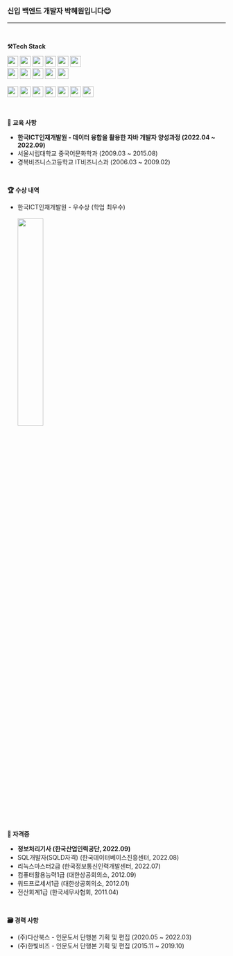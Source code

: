 <h3><p>
 신입 백엔드 개발자 박혜원입니다😊
</p></h3> <hr>
<br>

<p>
    <Strong>⚒️Tech Stack </Strong><br>
</p>

<p display="inline-block">
    <img src="https://img.shields.io/badge/JAVA-007396?style=for-the-badge&logo=java&logoColor=white" height="25px;"> 
    <img src="https://img.shields.io/badge/Spring-6DB33F?style=for-the-badge&logo=Spring&logoColor=white" height="25px;">
    <img src="https://img.shields.io/badge/SpringBoot-6DB33F?style=for-the-badge&logo=SpringBoot&logoColor=white" height="25px;">
    <img src="https://img.shields.io/badge/mysql-4479A1?style=for-the-badge&logo=mysql&logoColor=white" height="25px;">
    <img src="https://img.shields.io/badge/oracle-F80000?style=for-the-badge&logo=Oracle&logoColor=white" height="25px;">
    <img src="https://img.shields.io/badge/MyBatis-343434?style=for-the-badge&logo&logoColor=white" height="25px;"><br>
    <img src="https://img.shields.io/badge/JSP-4B4B77?style=for-the-badge&logo&logoColor=white" height="25px;">
    <img src="https://img.shields.io/badge/Servlet-FF7800?style=for-the-badge&logo=Stripe&logoColor=white" height="25px;">
    <img src="https://img.shields.io/badge/RestAPI-36B6E5?style=for-the-badge&logo&logoColor=white" height="25px;">
    <img src="https://img.shields.io/badge/Maven-C71A36?style=for-the-badge&logo=Apache Maven&logoColor=white" height="25px;">
    <img src="https://img.shields.io/badge/tomcat-F8DC75?style=for-the-badge&logo=Apache Tomcat&logoColor=black" height="25px;">
</p>

<p display="inline-block">
  <img src="https://img.shields.io/badge/javascript-F7DF1E?style=for-the-badge&logo=javascript&logoColor=black" height="25px;">
  <img src="https://img.shields.io/badge/css-1572B6?style=for-the-badge&logo=css3&logoColor=white" height="25px;">
  <img src="https://img.shields.io/badge/html5-E34F26?style=for-the-badge&logo=html5&logoColor=white" height="25px;">
  <img src="https://img.shields.io/badge/jquery-0769AD?style=for-the-badge&logo=jQuery&logoColor=white" height="25px;">
  <img src="https://img.shields.io/badge/bootstrap-7952B3?style=for-the-badge&logo=Bootstrap&logoColor=white" height="25px;">
  <img src="https://img.shields.io/badge/json-000000?style=for-the-badge&logo=JSON&logoColor=white" height="25px;">
  <img src="https://img.shields.io/badge/ajax-00A8E1?style=for-the-badge&logo=y&logoColor=white" height="25px;">
</p>

<br>
<p>
    <Strong>📗 교육 사항 </Strong><br>
</p>
<p display="inline-block">
 <ul>
  <li><b>한국ICT인재개발원 - 데이터 융합을 활용한 자바 개발자 양성과정 (2022.04 ~ 2022.09)</b></li>
  <li>서울시립대학교 중국어문화학과 (2009.03 ~ 2015.08)</li>
  <li>경복비즈니스고등학교 IT비즈니스과 (2006.03 ~ 2009.02)</li>
 </ul><br>
 <p>
   <Strong>🏆 수상 내역 </Strong><br>
 </p>
   <ul>
 <li>한국ICT인재개발원 - 우수상 (학업 최우수)</li><br>
   <img src = https://user-images.githubusercontent.com/90268447/193783914-657266e2-bcc5-4c79-804b-e4dc11cca41e.png width="35%"> </img>
</p>
   </ul>
<br>

<p>
    <Strong>📝 자격증 </Strong><br>
</p>
<p display="inline-block">
 <ul>
  <li><b>정보처리기사 (한국산업인력공단, 2022.09)</b></li>
  <li>SQL개발자(SQLD자격) (한국데이터베이스진흥센터, 2022.08)</li>
  <li>리눅스마스터2급 (한국정보통신인력개발센터, 2022.07)</li>
  <li>컴퓨터활용능력1급 (대한상공회의소, 2012.09)</li>
  <li>워드프로세서1급 (대한상공회의소, 2012.01)</li>
  <li>전산회계1급 (한국세무사협회, 2011.04)</li>
 </ul>
</p>
<br>

<p>
    <Strong>🗃️ 경력 사항 </Strong><br>
</p>
<p display="inline-block">
 <ul>
  <li>(주)다산북스 - 인문도서 단행본 기획 및 편집 (2020.05 ~ 2022.03)</li>
  <li>(주)한빛비즈 - 인문도서 단행본 기획 및 편집 (2015.11 ~ 2019.10)</li>
 </ul>
</p>
<br>
